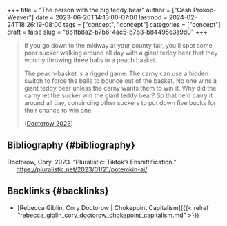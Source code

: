 +++
title = "The person with the big teddy bear"
author = ["Cash Prokop-Weaver"]
date = 2023-06-20T14:13:00-07:00
lastmod = 2024-02-24T18:26:19-08:00
tags = ["concept", "concept"]
categories = ["concept"]
draft = false
slug = "8b1fb8a2-b7b6-4ac5-b7b3-b84495e3a9d0"
+++

> If you go down to the midway at your county fair, you'll spot some poor sucker walking around all day with a giant teddy bear that they won by throwing three balls in a peach basket.
>
> The peach-basket is a rigged game. The carny can use a hidden switch to force the balls to bounce out of the basket. No one wins a giant teddy bear unless the carny wants them to win it. Why did the carny let the sucker win the giant teddy bear? So that he'd carry it around all day, convincing other suckers to put down five bucks for their chance to win one.
>
> (<a href="#citeproc_bib_item_1">Doctorow 2023</a>)


## Bibliography {#bibliography}

<style>.csl-entry{text-indent: -1.5em; margin-left: 1.5em;}</style><div class="csl-bib-body">
  <div class="csl-entry"><a id="citeproc_bib_item_1"></a>Doctorow, Cory. 2023. “Pluralistic: Tiktok’s Enshittification.” <a href="https://pluralistic.net/2023/01/21/potemkin-ai/">https://pluralistic.net/2023/01/21/potemkin-ai/</a>.</div>
</div>


## Backlinks {#backlinks}

-   [Rebecca Giblin, Cory Doctorow | Chokepoint Capitalism]({{< relref "rebecca_giblin_cory_doctorow_chokepoint_capitalism.md" >}})

